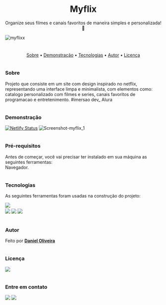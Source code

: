 <h1 align="center">Myflix</h1>
 <p align="center">Organize seus filmes e canais favoritos de maneira simples e personalizada! 🍿 </p>
 
![myflixx](https://user-images.githubusercontent.com/100965881/172965720-6a7cd5f0-4e09-4e40-94bd-a0c7be1dee31.gif)

#
<p align="center">
 <a href="#sobre">Sobre</a> •
 <a href="#demonstração">Demonstração</a> • 
 <a href="#tecnologias">Tecnologias</a> • 
 <a href="#autor">Autor</a> •
 <a href="#licença">Licença</a>  
</p>

# 

### Sobre

Projeto que consiste em um site com design inspirado no netflix, representando uma interface limpa e minimalista, com elementos como: catalogo personalizado com filmes e series, canais favoritos de programacao e entretenimento. #imersao dev_ Alura

#

<!--### Objetivo
Loading...

# -->

### Demonstração

[![Netlify Status](https://api.netlify.com/api/v1/badges/5316d395-b134-4463-99f4-cc388e33c421/deploy-status)](https://myflixsite1.netlify.app/)
![Screenshot-myflix_1](https://user-images.githubusercontent.com/100965881/178124369-4bd06b55-1fbd-4401-88b3-ea5fb854960a.png)

#

### Pré-requisitos

Antes de começar, você vai precisar ter instalado em sua máquina as seguintes ferramentas:<br>
Navegador. <br>
<!-- Além disto é bom ter um editor para trabalhar com o código como VSCode. -->

#

### Tecnologias

As seguintes ferramentas foram usadas na construção do projeto:

<a href="https://code.visualstudio.com/"><img src="https://img.shields.io/badge/Made%20for-VSCode-1f425f.svg"><a/><br>
<a href="https://www.javascript.com/">
<img src="https://img.shields.io/badge/JavaScript-F7DF1E?style=for-the-badge&logo=javascript&logoColor=black" /></a>
<a href="https://html.spec.whatwg.org/">
<img src="https://img.shields.io/badge/HTML5-E34F26?style=for-the-badge&logo=html5&logoColor=white"/></a>
<a href="https://www.w3.org/TR/css3-roadmap">
<img src="https://img.shields.io/badge/CSS3-1572B6?style=for-the-badge&logo=css3&logoColor=white"/></a>

#

### Autor
 
Feito por [**Daniel Oliveira**](https://github.com/danielhurtz) 
<!-- Feito por Daniel Oliveira 👋🏽 Entre em contato! -->

#

### Licença

<img src="https://img.shields.io/github/license/danielhurtz/Myflix.svg"/>
 
#

### Entre em contato

<a href = "mailto:daniel.anjos@pm.me"><img src="https://img.shields.io/badge/ProtonMail-8B89CC?style=for-the-badge&logo=protonmail&logoColor=white" target="_blank"></a>
<a href="https://www.linkedin.com/in/danielhurtz/" target="_blank"><img src="https://img.shields.io/badge/-LinkedIn-%230077B5?style=for-the-badge&logo=linkedin&logoColor=white" target="_blank"></a>
